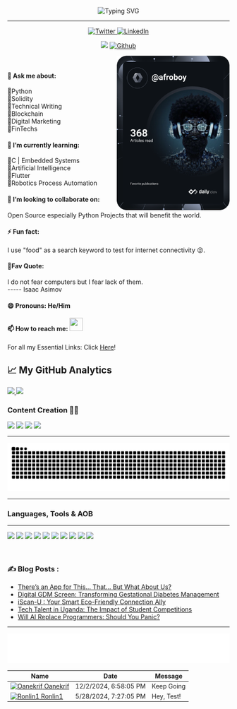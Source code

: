 <div align="center" >  
 
![Typing SVG](https://readme-typing-svg.herokuapp.com?font=Fira+Code&weight=200&size=25&pause=3000&color=FFFFFF&center=true&width=500&lines=Hi+%F0%9F%91%8B%2C+Welcome+To+My+Little+World!)
<hr />
</div>

<div align="center" >
  <a href="https://twitter.com/AfroBoyUg" >
    <img
      src="https://img.shields.io/twitter/follow/AfroBoyUg?label=Twitter&logo=twitter&style=flat-square&color=1da1f2&logoColor=ffffff"
      alt="Twitter"/>
    
  </a>
  <a href="https://www.linkedin.com/in/ronnie-linslay-atuhaire-116108bb/" >
    <img
      src="https://img.shields.io/static/v1?logo=linkedin&style=flat-square&color=0072b1&label=LinkedIn&message=%E2%98%86"
      alt="LinkedIn"
    />
  </a  >

![](https://visitor-badge.laobi.icu/badge?page_id=Ronlin1.Ronlin1) 
[![Github](https://img.shields.io/github/followers/Ronlin1?label=Follow&style=social)](https://github.com/Ronlin1)
 
  <a href="https://app.daily.dev/AfroBoy" target="_blank" >
    <img
      width="256"
      align="right"
      src="https://github.com/Ronlin1/Ronlin1/blob/main/devcard.svg" width="400" alt="Ronnie Atuhaire's Dev Card"
    />
  </a>
</div>

<br />

####  💬 Ask me about:
🔸Python  <br>
🔸Solidity <br>
🔸Technical Writing <br>
🔸Blockchain <br>
🔸Digital Marketing<br>
🔸FinTechs  <br>

#### 🌱 I’m currently learning:
🔸C | Embedded Systems <br>
🔸Artificial Intelligence <br>
🔸Flutter <br>
🔸Robotics Process Automation <br>

#### 👯 I’m looking to collaborate on:
Open Source especially Python Projects that will benefit the world. <br>

#### ⚡ Fun fact:
I use "food" as a search keyword to test for internet connectivity 😜.

#### 📌Fav Quote:
I do not fear computers but I fear lack of them. <br>
----- Isaac Asimov

#### 😄 Pronouns: He/Him

#### 📫 How to reach me: <img src="https://raw.githubusercontent.com/MartinHeinz/MartinHeinz/master/wave.gif" width="30px" height="30px" >
For all my Essential Links: Click [Here](https://linktr.ee/Atuhaire)!<br>


## &#x1f4c8; My GitHub Analytics

<!--
[![Top Langs](https://github-readme-stats.vercel.app/api/top-langs/?username=Ronlin1&show_icons=true&hide=html,css&theme=radical)](https://github.com/anuraghazra/github-readme-stats) 
[![Ronnie's GitHub stats](https://github-readme-stats.vercel.app/api?username=Ronlin1&show_icons=true&theme=merko&align='right')](https://github.com/anuraghazra/github-readme-stats)
--> 

<p align="">
<a href="https://github.com/Ronlin1">
<img height="180em" src="https://github-readme-stats-eight-theta.vercel.app/api?username=Ronlin1&show_icons=true&theme=radical&include_all_commits=true&count_private=true"/>
<img height="180em" src="https://github-readme-stats-eight-theta.vercel.app/api/top-langs/?username=Ronlin1&layout=compact&langs_count=8&theme=merko"/>
</a>
</p>

###  Content Creation 🙇‍♂️
<a href="https://blog.octachart.com"><img src="https://img.shields.io/badge/Blog-2962FF?style=for-the-badge&logo=hashnode&logoColor=white"></a>
<a href="https://www.youtube.com/channel/UC8gsxBsDvO5xN5ZCHRrUIxw/videos"><img src="https://img.shields.io/badge/youtube-2962FF?style=for-the-badge&logo=youtube&logoColor=red"></a>
<a href="https://twitter.com/intent/follow?screen_name=AfroBoyUg"><img src="https://img.shields.io/badge/Twitter-2962FF?style=for-the-badge&logo=twitter&logoColor=white"></a>
<a href="https://octachart.com/"><img src="https://img.shields.io/badge/Visit Octachart-2962FF?style=for-the-badge&logo=website&logoColor=blue"></a>

<hr >

<picture>
  <source media="(prefers-color-scheme: dark)" srcset="https://raw.githubusercontent.com/Ronlin1/Ronlin1/output/github-contribution-grid-snake-dark.svg">
  <source media="(prefers-color-scheme: light)" srcset="https://raw.githubusercontent.com/Ronlin1/Ronlin1/output/github-contribution-grid-snake.svg">
  <img alt="github contribution grid snake animation" src="https://raw.githubusercontent.com/Ronlin1/Ronlin1/output/github-contribution-grid-snake.svg">
</picture>

<hr >

### Languages, Tools & AOB
<hr />
<p align="left"> 
  
  <img src="https://img.shields.io/badge/Python-red?style=for-the-badge&logo=python&logoColor=white">
  <img src="https://img.shields.io/badge/JavaScript-F7DF1E?style=for-the-badge&logo=javascript&logoColor=black">
  <img src="https://img.shields.io/badge/Markdown-000000?style=for-the-badge&logo=markdown&logoColor=white">
  <img src="https://img.shields.io/badge/scrum-C78765?style=for-the-badge&logo=scrum&logoColor=orange">
  <img src="https://img.shields.io/badge/solidity-BB3837?style=for-the-badge&logo=solidity&logoColor=black">
  <img src="https://img.shields.io/badge/Aws-F7DF1E?style=for-the-badge&logo=aws&logoColor=white">
  <img src="https://img.shields.io/badge/ethereum-2334AC?style=for-the-badge&logo=ethereum&logoColor=yellow">
  <img src="https://img.shields.io/badge/google-E34F26?style=for-the-badge&logo=google&logoColor=blue">
  <img src="https://img.shields.io/badge/pycharm-344121?style=for-the-badge&logo=pycharm&logoColor=green">
  <img src="https://img.shields.io/badge/openshot-A324C7?style=for-the-badge&logo=openshot&logoColor=white">


</p>
<br>

### :writing_hand: Blog Posts :
<!-- BLOG-POST-LIST:START -->
- [There’s an App for This... That… But What About Us?](https://afroboy.hashnode.dev/theres-an-app-for-this-that-but-what-about-us)
- [Digital GDM Screen: Transforming Gestational Diabetes Management](https://afroboy.hashnode.dev/digital-gdm-screen-transforming-gestational-diabetes-management)
- [iScan-U : Your Smart Eco-Friendly Connection Ally](https://afroboy.hashnode.dev/iscan-u-your-smart-eco-friendly-connection-ally)
- [Tech Talent in Uganda: The Impact of Student Competitions](https://afroboy.hashnode.dev/tech-talent-in-uganda-the-impact-of-student-competitions)
- [Will AI Replace Programmers: Should You Panic?](https://afroboy.hashnode.dev/will-ai-replace-programmers-should-you-panic)
<!-- BLOG-POST-LIST:END -->

<hr>

<div align="center">
<a href="https://github.com/Ronlin1/Ronlin1/issues/1#issuecomment-new"><img src="guestbook.svg"></a> 

<!-- Guestbook -->
| Name | Date | Message |
|---|---|---|
| <a href="https://github.com/Oanekrif"><img width="24" src="https://avatars.githubusercontent.com/u/130631445?s=24&u=e71f6a908ea6ded2a2d1a94d215fb59e643bf9da&v=4" alt="Oanekrif" /> Oanekrif</a> |12/2/2024, 6:58:05 PM|Keep Going|
| <a href="https://github.com/Ronlin1"><img width="24" src="https://avatars.githubusercontent.com/u/66623378?s=24&u=0fed5daa84fbd5ba029e0777fb548a8cb9460d45&v=4" alt="Ronlin1" /> Ronlin1</a> |5/28/2024, 7:27:05 PM|Hey, Test!|
<!-- /Guestbook -->

</div>
<!-- <img src="https://user-images.githubusercontent.com/97894246/188414678-06418efe-f622-40ee-8a9c-a43dd2fc3969.gif" alt="Alt text"></img> -->



<!--
**Ronlin1/Ronlin1** is a ✨ _special_ ✨ repository because its `README.md` (this file) appears on your GitHub profile.

  <img src="https://img.shields.io/badge/Git-FF58912?style=for-the-badge&logo=git&logoColor=white">
 ![Snake animation](https://raw.githubusercontent.com/Platane/snk/output/github-contribution-grid-snake-dark.svg) 
![Views](https://komarev.com/ghpvc/?username=Ronlin1) 
Here are some ideas to get you started:  


- 🔭 I’m currently working on ...
- 🌱 I’m currently learning ...
- 👯 I’m looking to collaborate on ...
- 🤔 I’m looking for help with ...
- 💬 Ask me about ....
- 📫 How to reach me: ... 
- 😄 Pronouns: ....
- ⚡ Fun fact: ...

  
ADD THIS LATER
  <img src="https://img.shields.io/badge/docker-CB3837?style=for-the-badge&logo=docker&logoColor=green">
<a href="https://twitter.com/FrancescoCiull4"><img src="https://cdn.worldvectorlogo.com/logos/twitter-6.svg" title="Twitter" alt="Twitter Account" width="40"/></a> 
&ensp;<a href="https://www.twitch.tv/francesco_ciulla"><img src="https://cdn.worldvectorlogo.com/logos/twitch-logo-2019.svg" title="Twitch" alt="Twitch Account" width="60"/></a>  
&ensp;<a href="https://www.youtube.com/c/FrancescoCiulla"><img src="https://cdn.worldvectorlogo.com/logos/youtube-icon.svg" title="YouTube" alt="YouTube Account" width="40"/></a>
&ensp;<a href="https://discord.com/invite/cRjhjFRRre"><img src="https://cdn.worldvectorlogo.com/logos/discord-6.svg" title="Discord" alt="Discord Community" width="40"/></a> 
&ensp;<a href="https://www.linkedin.com/in/francesco-ciulla-roma/"><img src="https://cdn.worldvectorlogo.com/logos/linkedin-icon-2.svg" title="Linkedin" alt="Linkedin Account" width="30"/></a>  
&ensp;<a href="https://www.instagram.com/francescociullaroma"><img src="https://cdn.worldvectorlogo.com/logos/instagram-5.svg" title="Instagram" alt="Instagram Account" width="30"/></a>   
&ensp;<a href="https://www.showwcase.com/francesco"><img src="https://github.com/FrancescoXX/FrancescoXX/blob/main/d1a35e06-ec86-4a7c-b0f0-b12684ce53c6.png" title="Showwcase" alt="Showwcase Account" width="30"/></a> 
&ensp;<a href="https://dev.to/francescoxx"><img src="https://github.com/FrancescoXX/FrancescoXX/blob/main/dev-black.png" title="DEV" alt="DEVto Blog" width="30"/></a>
&ensp;<a href="https://blog.francescociulla.com/"><img src="https://github.com/FrancescoXX/FrancescoXX/blob/main/CDyAuTy75.png" title="Hashnode" alt="Hashnode blog" width="30"/></a>
&ensp;<a href="https://github.com/FrancescoXX"><img src="https://github.com/FrancescoXX/FrancescoXX/blob/main/untitled-2_5.png" title="GitHub" alt="GitHub" width="30"/></a>
&ensp;<a href="https://app.daily.dev/Francesco"><img src="https://github.com/FrancescoXX/FrancescoXX/blob/main/App%20Icon%20-%20Black.png" title="daily.dev" alt="daily.devGitHub" width="30"/></a>
<br> 
 
-->
